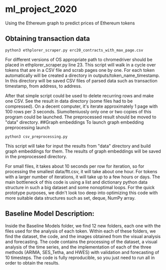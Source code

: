 # ml_project_2020
Using the Ethereum graph to predict prices of Ethereum tokens

## Obtaining transaction data

```
python3 ethplorer_scraper.py erc20_contracts_with_max_page.csv
```
For different versions of OS appropriate path to chromedriver should be placed in ethplorer_scraper.py line 23.
This script will walk in a cycle over tokens that are in a CSV file and scrab pages one by one. For each token automatically will be created a directory in outputs/token_name_timestamp. In this directory will be saved CSV files of parsed data such as transaction timestamp,  from address, to address.

After that simple script could be used to delete recurring rows and make one CSV. See the result in data directory (some files had to be compressed). On a decent computer, it's iterate approximately 1 page with 100 rows per 3 seconds. Siumolteniuosly only one or two copies of this program could be launched.
The preprocessed result should be moved to "data" directory.
##Graph embeddings
To launch graph embedding preprocessing launch 
```
python3 csv_preprocessing.py
```
This script will take for input the results from "data" directory and build graph embeddings for them.
The results of graph embeddings will be saved in the preprocessed directory.

For small files, it takes about 10 seconds per row for iteration, so for processing the smallest data/ftt.csv, it will take about one hour. For tokens with a larger number of iterations, it will take up to a few hours or days. The main bottleneck of this code is using a list and dictionary python data structure in such a big dataset and some nonoptimal loops. For the quick prototype purposes, we didn't look too deep into optimizing this code with more suitable data structures such as set, deque, NumPy array. 

## Baseline Model Description:

Inside the Baseline Models folder, we find 12 new folders, each one with the files used for the analysis of each token. Within each of these folders, we find the dataset, the code, and the images obtained from the visual analysis and forecasting. The code contains the processing of the dataset, a visual analysis of the time series, and the implementation of each of the three methods (ARIMA, SES_Tetha, and HWES) with validation and forecasting of 10 timesteps. The code is fully reproducible, so you just need to run all in order to obtain the results.